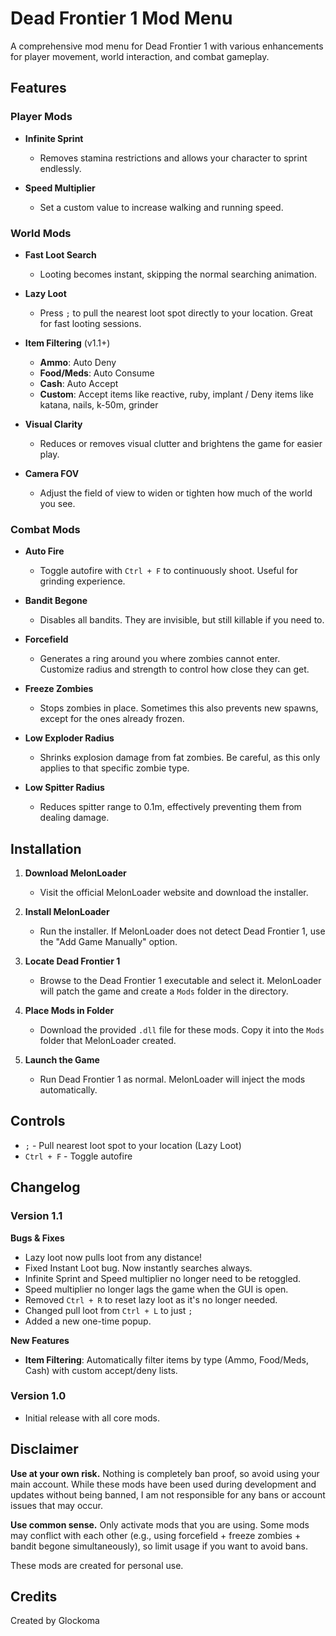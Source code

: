 # Dead Frontier 1 Mod Menu

A comprehensive mod menu for Dead Frontier 1 with various enhancements for player movement, world interaction, and combat gameplay.

## Features

### Player Mods

- **Infinite Sprint**
  - Removes stamina restrictions and allows your character to sprint endlessly.

- **Speed Multiplier**
  - Set a custom value to increase walking and running speed.

### World Mods

- **Fast Loot Search**
  - Looting becomes instant, skipping the normal searching animation.

- **Lazy Loot**
  - Press `;` to pull the nearest loot spot directly to your location. Great for fast looting sessions.

- **Item Filtering** (v1.1+)
  - **Ammo**: Auto Deny
  - **Food/Meds**: Auto Consume
  - **Cash**: Auto Accept
  - **Custom**: Accept items like reactive, ruby, implant / Deny items like katana, nails, k-50m, grinder

- **Visual Clarity**
  - Reduces or removes visual clutter and brightens the game for easier play.

- **Camera FOV**
  - Adjust the field of view to widen or tighten how much of the world you see.

### Combat Mods

- **Auto Fire**
  - Toggle autofire with `Ctrl + F` to continuously shoot. Useful for grinding experience.

- **Bandit Begone**
  - Disables all bandits. They are invisible, but still killable if you need to.

- **Forcefield**
  - Generates a ring around you where zombies cannot enter. Customize radius and strength to control how close they can get.

- **Freeze Zombies**
  - Stops zombies in place. Sometimes this also prevents new spawns, except for the ones already frozen.

- **Low Exploder Radius**
  - Shrinks explosion damage from fat zombies. Be careful, as this only applies to that specific zombie type.

- **Low Spitter Radius**
  - Reduces spitter range to 0.1m, effectively preventing them from dealing damage.

## Installation

1. **Download MelonLoader**
   - Visit the official MelonLoader website and download the installer.

2. **Install MelonLoader**
   - Run the installer. If MelonLoader does not detect Dead Frontier 1, use the "Add Game Manually" option.

3. **Locate Dead Frontier 1**
   - Browse to the Dead Frontier 1 executable and select it. MelonLoader will patch the game and create a `Mods` folder in the directory.

4. **Place Mods in Folder**
   - Download the provided `.dll` file for these mods. Copy it into the `Mods` folder that MelonLoader created.

5. **Launch the Game**
   - Run Dead Frontier 1 as normal. MelonLoader will inject the mods automatically.

## Controls

- `;` - Pull nearest loot spot to your location (Lazy Loot)
- `Ctrl + F` - Toggle autofire

## Changelog

### Version 1.1

**Bugs & Fixes**
- Lazy loot now pulls loot from any distance!
- Fixed Instant Loot bug. Now instantly searches always.
- Infinite Sprint and Speed multiplier no longer need to be retoggled.
- Speed multiplier no longer lags the game when the GUI is open.
- Removed `Ctrl + R` to reset lazy loot as it's no longer needed.
- Changed pull loot from `Ctrl + L` to just `;`
- Added a new one-time popup.

**New Features**
- **Item Filtering**: Automatically filter items by type (Ammo, Food/Meds, Cash) with custom accept/deny lists.

### Version 1.0

- Initial release with all core mods.

## Disclaimer

**Use at your own risk.** Nothing is completely ban proof, so avoid using your main account. While these mods have been used during development and updates without being banned, I am not responsible for any bans or account issues that may occur.

**Use common sense.** Only activate mods that you are using. Some mods may conflict with each other (e.g., using forcefield + freeze zombies + bandit begone simultaneously), so limit usage if you want to avoid bans.

These mods are created for personal use. 

## Credits

Created by Glockoma

